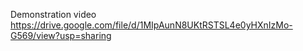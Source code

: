 Demonstration video https://drive.google.com/file/d/1MIpAunN8UKtRSTSL4e0yHXnIzMo-G569/view?usp=sharing
